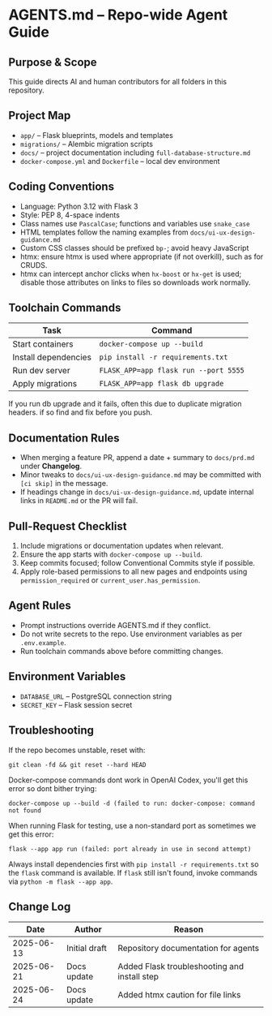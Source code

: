 # AGENTS.md – Repo-wide Agent Guide
## Purpose & Scope
This guide directs AI and human contributors for all folders in this repository.

## Project Map
- `app/` – Flask blueprints, models and templates
- `migrations/` – Alembic migration scripts
- `docs/` – project documentation including `full-database-structure.md`
- `docker-compose.yml` and `Dockerfile` – local dev environment

## Coding Conventions
- Language: Python 3.12 with Flask 3
- Style: PEP 8, 4-space indents
- Class names use `PascalCase`; functions and variables use `snake_case`
- HTML templates follow the naming examples from `docs/ui-ux-design-guidance.md`
- Custom CSS classes should be prefixed `bp-`; avoid heavy JavaScript
- htmx: ensure htmx is used where appropriate (if not overkill), such as for CRUDS.
- htmx can intercept anchor clicks when `hx-boost` or `hx-get` is used; disable those attributes on links to files so downloads work normally.

## Toolchain Commands
| Task | Command |
|------|--------|
| Start containers | `docker-compose up --build` |
| Install dependencies | `pip install -r requirements.txt` |
| Run dev server | `FLASK_APP=app flask run --port 5555` |
| Apply migrations | `FLASK_APP=app flask db upgrade` |

If you run db upgrade and it fails, often this due to duplicate migration headers. if so find and fix before you push.

## Documentation Rules
- When merging a feature PR, append a date + summary to `docs/prd.md` under **Changelog**.
- Minor tweaks to `docs/ui-ux-design-guidance.md` may be committed with `[ci skip]` in the message.
- If headings change in `docs/ui-ux-design-guidance.md`, update internal links in `README.md` or the PR will fail.

## Pull-Request Checklist
1. Include migrations or documentation updates when relevant.
2. Ensure the app starts with `docker-compose up --build`.
3. Keep commits focused; follow Conventional Commits style if possible.
4. Apply role-based permissions to all new pages and endpoints using
   `permission_required` or `current_user.has_permission`.

## Agent Rules
- Prompt instructions override AGENTS.md if they conflict.
- Do not write secrets to the repo. Use environment variables as per `.env.example`.
- Run toolchain commands above before committing changes.

## Environment Variables
- `DATABASE_URL` – PostgreSQL connection string
- `SECRET_KEY` – Flask session secret

## Troubleshooting
If the repo becomes unstable, reset with:
```
git clean -fd && git reset --hard HEAD
```

Docker-compose commands dont work in OpenAI Codex, you'll get this error so dont bither trying:
```
docker-compose up --build -d (failed to run: docker-compose: command not found
```

When running Flask for testing, use a non-standard port as sometimes we get this error:
```
flask --app app run (failed: port already in use in second attempt)
```
Always install dependencies first with `pip install -r requirements.txt` so the `flask` command is available.
If `flask` still isn't found, invoke commands via `python -m flask --app app`.

## Change Log
| Date | Author | Reason |
|------|--------|-------|
| 2025-06-13 | Initial draft | Repository documentation for agents |
| 2025-06-21 | Docs update | Added Flask troubleshooting and install step |
| 2025-06-24 | Docs update | Added htmx caution for file links |

